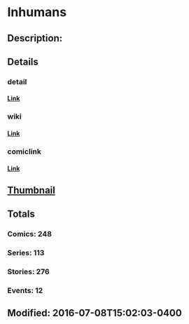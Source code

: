 # Inhumans
## Description: 
## Details
### detail
#### [Link](http://marvel.com/comics/characters/1009365/inhumans?utm_campaign=apiRef&utm_source=225578a89fc76f3d20fbffda5d17a88d)
### wiki
#### [Link](http://marvel.com/universe/Inhumans?utm_campaign=apiRef&utm_source=225578a89fc76f3d20fbffda5d17a88d)
### comiclink
#### [Link](http://marvel.com/comics/characters/1009365/inhumans?utm_campaign=apiRef&utm_source=225578a89fc76f3d20fbffda5d17a88d)
## [Thumbnail](http://i.annihil.us/u/prod/marvel/i/mg/5/a0/526033a73dca3.jpg)
## Totals
### Comics: 248
### Series: 113
### Stories: 276
### Events: 12
## Modified: 2016-07-08T15:02:03-0400